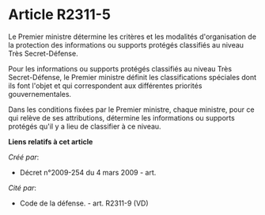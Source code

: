 # Article R2311-5

Le Premier ministre détermine les critères et les modalités d'organisation de la protection des informations ou supports
protégés classifiés au niveau Très Secret-Défense.

Pour les informations ou supports protégés classifiés au niveau Très Secret-Défense, le Premier ministre définit les
classifications spéciales dont ils font l'objet et qui correspondent aux différentes priorités gouvernementales.

Dans les conditions fixées par le Premier ministre, chaque ministre, pour ce qui relève de ses attributions, détermine les
informations ou supports protégés qu'il y a lieu de classifier à ce niveau.

**Liens relatifs à cet article**

_Créé par_:

  - Décret n°2009-254 du 4 mars 2009 - art.

_Cité par_:

  - Code de la défense. - art. R2311-9 (VD)
